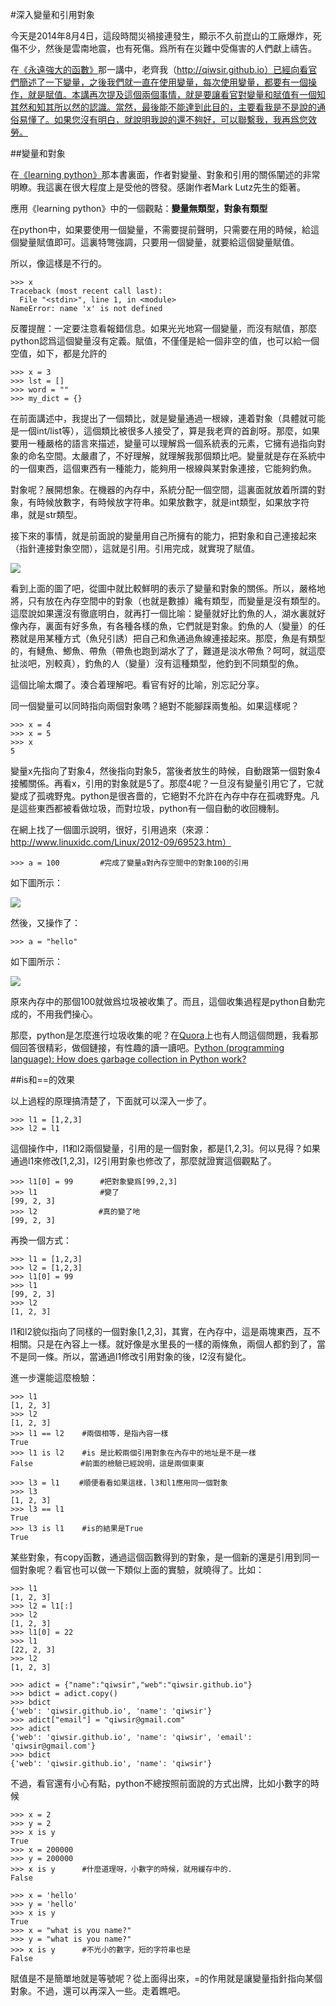 #深入變量和引用對象

今天是2014年8月4日，這段時間災禍接連發生，顯示不久前崑山的工廠爆炸，死傷不少，然後是雲南地震，也有死傷。爲所有在災難中受傷害的人們獻上禱告。

在[《永遠強大的函數》](./106.md)那一講中，老齊我（http://qiwsir.github.io）已經向看官們簡述了一下變量，之後我們就一直在使用變量，每次使用變量，都要有一個操作，就是賦值。本講再次提及這個兩個事情，就是要讓看官對變量和賦值有一個知其然和知其所以然的認識。當然，最後能不能達到此目的，主要看我是不是說的通俗易懂了。如果您沒有明白，就說明我說的還不夠好，可以聯繫我，我再爲您效勞。

##變量和對象

在[《learning python》](http://shop.oreilly.com/product/0636920028154.do)那本書裏面，作者對變量、對象和引用的關係闡述的非常明瞭。我這裏在很大程度上是受他的啓發。感謝作者Mark Lutz先生的鉅著。

應用《learning python》中的一個觀點：**變量無類型，對象有類型**

在python中，如果要使用一個變量，不需要提前聲明，只需要在用的時候，給這個變量賦值即可。這裏特彆強調，只要用一個變量，就要給這個變量賦值。

所以，像這樣是不行的。

    >>> x
    Traceback (most recent call last):
      File "<stdin>", line 1, in <module>
    NameError: name 'x' is not defined

反覆提醒：一定要注意看報錯信息。如果光光地寫一個變量，而沒有賦值，那麼python認爲這個變量沒有定義。賦值，不僅僅是給一個非空的值，也可以給一個空值，如下，都是允許的

    >>> x = 3
    >>> lst = []
    >>> word = ""
    >>> my_dict = {}

在前面講述中，我提出了一個類比，就是變量通過一根線，連着對象（具體就可能是一個int/list等），這個類比被很多人接受了，算是我老齊的首創呀。那麼，如果要用一種嚴格的語言來描述，變量可以理解爲一個系統表的元素，它擁有過指向對象的命名空間。太嚴肅了，不好理解，就理解我那個類比吧。變量就是存在系統中的一個東西，這個東西有一種能力，能夠用一根線與某對象連接，它能夠釣魚。

對象呢？展開想象。在機器的內存中，系統分配一個空間，這裏面就放着所謂的對象，有時候放數字，有時候放字符串。如果放數字，就是int類型，如果放字符串，就是str類型。

接下來的事情，就是前面說的變量用自己所擁有的能力，把對象和自己連接起來（指針連接對象空間），這就是引用。引用完成，就實現了賦值。

![](../Pictures/12601.png)

看到上面的圖了吧，從圖中就比較鮮明的表示了變量和對象的關係。所以，嚴格地將，只有放在內存空間中的對象（也就是數據）纔有類型，而變量是沒有類型的。這麼說如果還沒有徹底明白，就再打一個比喻：變量就好比釣魚的人，湖水裏就好像內存，裏面有好多魚，有各種各樣的魚，它們就是對象。釣魚的人（變量）的任務就是用某種方式（魚兒引誘）把自己和魚通過魚線連接起來。那麼，魚是有類型的，有鰱魚、鯽魚、帶魚（帶魚也跑到湖水了了，難道是淡水帶魚？呵呵，就這麼扯淡吧，別較真），釣魚的人（變量）沒有這種類型，他釣到不同類型的魚。

這個比喻太爛了。湊合着理解吧。看官有好的比喻，別忘記分享。

同一個變量可以同時指向兩個對象嗎？絕對不能腳踩兩隻船。如果這樣呢？

    >>> x = 4
    >>> x = 5
    >>> x
    5

變量x先指向了對象4，然後指向對象5，當後者放生的時候，自動跟第一個對象4接觸關係。再看x，引用的對象就是5了。那麼4呢？一旦沒有變量引用它了，它就變成了孤魂野鬼。python是很吝嗇的，它絕對不允許在內存中存在孤魂野鬼。凡是這些東西都被看做垃圾，而對垃圾，python有一個自動的收回機制。

在網上找了一個圖示說明，很好，引用過來（來源：http://www.linuxidc.com/Linux/2012-09/69523.htm）

    >>> a = 100         #完成了變量a對內存空間中的對象100的引用

如下圖所示：

![](../Pictures/12602.png)

然後，又操作了：

    >>> a = "hello"

如下圖所示：

![](../Pictures/12603.png)

原來內存中的那個100就做爲垃圾被收集了。而且，這個收集過程是python自動完成的，不用我們操心。

那麼，python是怎麼進行垃圾收集的呢？在[Quora](http://www.quora.com)上也有人問這個問題，我看那個回答很精彩，做個鏈接，有性趣的讀一讀吧。[Python (programming language): How does garbage collection in Python work?](http://www.quora.com/Python-programming-language-1/How-does-garbage-collection-in-Python-work)

##is和==的效果

以上過程的原理搞清楚了，下面就可以深入一步了。

    >>> l1 = [1,2,3]
    >>> l2 = l1

這個操作中，l1和l2兩個變量，引用的是一個對象，都是[1,2,3]。何以見得？如果通過l1來修改[1,2,3]，l2引用對象也修改了，那麼就證實這個觀點了。

    >>> l1[0] = 99      #把對象變爲[99,2,3]
    >>> l1              #變了
    [99, 2, 3]
    >>> l2　            #真的變了吔
    [99, 2, 3]

再換一個方式：

    >>> l1 = [1,2,3]
    >>> l2 = [1,2,3]
    >>> l1[0] = 99
    >>> l1
    [99, 2, 3]
    >>> l2
    [1, 2, 3]

l1和l2貌似指向了同樣的一個對象[1,2,3]，其實，在內存中，這是兩塊東西，互不相關。只是在內容上一樣。就好像是水里長的一樣的兩條魚，兩個人都釣到了，當不是同一條。所以，當通過l1修改引用對象的後，l2沒有變化。

進一步還能這麼檢驗：

    >>> l1
    [1, 2, 3]
    >>> l2
    [1, 2, 3]
    >>> l1 == l2    #兩個相等，是指內容一樣
    True
    >>> l1 is l2    #is 是比較兩個引用對象在內存中的地址是不是一樣
    False　         #前面的檢驗已經說明，這是兩個東東

    >>> l3 = l1　　 #順便看看如果這樣，l3和l1應用同一個對象
    >>> l3
    [1, 2, 3]
    >>> l3 == l1
    True
    >>> l3 is l1    #is的結果是True
    True

某些對象，有copy函數，通過這個函數得到的對象，是一個新的還是引用到同一個對象呢？看官也可以做一下類似上面的實驗，就曉得了。比如：

    >>> l1
    [1, 2, 3]
    >>> l2 = l1[:]
    >>> l2
    [1, 2, 3]
    >>> l1[0] = 22
    >>> l1
    [22, 2, 3]
    >>> l2
    [1, 2, 3]

    >>> adict = {"name":"qiwsir","web":"qiwsir.github.io"}
    >>> bdict = adict.copy()
    >>> bdict
    {'web': 'qiwsir.github.io', 'name': 'qiwsir'}
    >>> adict["email"] = "qiwsir@gmail.com"
    >>> adict
    {'web': 'qiwsir.github.io', 'name': 'qiwsir', 'email': 'qiwsir@gmail.com'}
    >>> bdict
    {'web': 'qiwsir.github.io', 'name': 'qiwsir'}

不過，看官還有小心有點，python不總按照前面說的方式出牌，比如小數字的時候

    >>> x = 2
    >>> y = 2
    >>> x is y
    True
    >>> x = 200000
    >>> y = 200000
    >>> x is y      #什麼道理呀，小數字的時候，就用緩存中的.
    False

    >>> x = 'hello'
    >>> y = 'hello'
    >>> x is y
    True
    >>> x = "what is you name?"
    >>> y = "what is you name?"
    >>> x is y      #不光小的數字，短的字符串也是
    False

賦值是不是簡單地就是等號呢？從上面得出來，=的作用就是讓變量指針指向某個對象。不過，還可以再深入一些。走着瞧吧。
